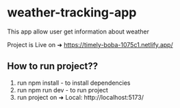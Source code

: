 # weather-tracking-app
This app allow user get information about weather

Project is Live on ➜ https://timely-boba-1075c1.netlify.app/

## How to run project??
1. run npm install  - to install dependencies 
2. run npm run dev  - to run project
3. run project on  ➜  Local:   http://localhost:5173/
